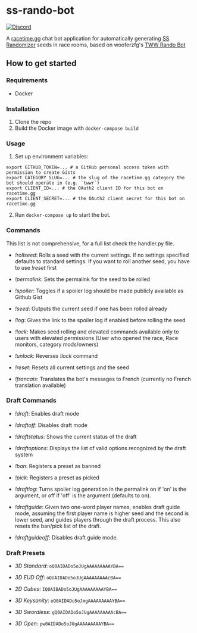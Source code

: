 # ss-rando-bot

[![Discord](https://img.shields.io/discord/767090759773323264?label=Discord&logo=discord&style=plastic)](https://discord.ssrando.com)

A [racetime.gg](https://racetime.gg) chat bot application for automatically 
generating [SS Randomizer](https://github.com/lepelog/sslib) seeds in race rooms, based on wooferzfg's [TWW Rando Bot](https://github.com/wooferzfg/tww-rando-bot)

## How to get started

### Requirements

* Docker

### Installation

1. Clone the repo
2. Build the Docker image with `docker-compose build`

### Usage

1. Set up environment variables:
```
export GITHUB_TOKEN=... # a GitHub personal access token with permission to create Gists
export CATEGORY_SLUG=... # the slug of the racetime.gg category the bot should operate in (e.g. `twwr`)
export CLIENT_ID=... # the OAuth2 client ID for this bot on racetime.gg
export CLIENT_SECRET=... # the OAuth2 client secret for this bot on racetime.gg
```
2. Run `docker-compose up` to start the bot.


### Commands

This list is not comprehensive, for a full list check the handler.py file.

- *!rollseed*: Rolls a seed with the current settings. If no settings specified defaults to standard settings. If you want to roll another seed, you have to use *!reset* first

- *!permalink*: Sets the permalink for the seed to be rolled

- *!spoiler*: Toggles if a spoiler log should be made publicly available as Github Gist

- *!seed*: Outputs the current seed if one has been rolled already

- *!log*: Gives the link to the spoiler log if enabled before rolling the seed

- *!lock*: Makes seed rolling and elevated commands available only to users with elevated permissions (User who opened the race, Race monitors, category mods/owners)

- *!unlock*: Reverses *!lock* command

- *!reset*: Resets all current settings and the seed

- *!francais*: Translates the bot's messages to French (currently no French translation available)

### Draft Commands
- *!draft*: Enables draft mode

- *!draftoff*: Disables draft mode

- *!draftstatus*: Shows the current status of the draft

- *!draftoptions*: Displays the list of valid options recognized by the draft system

- *!ban*: Registers a preset as banned

- *!pick*: Registers a preset as picked

- *!draftlog*: Turns spoiler log generation in the permalink on if 'on' is the argument, or off if 'off' is the argument (defaults to on).

- *!draftguide*: Given two one-word player names, enables draft guide mode, assuming the first player name is higher seed and the second is lower seed, and guides players through the draft process. This also resets the ban/pick list of the draft.

- *!draftguideoff*: Disables draft guide mode.

### Draft Presets 
- *3D Standard*: ``oQ0AIDADo5oJUgAAAAAAAAAYBA==``

- *3D EUD Off*: ``oQUAIDADo5oJUgAAAAAAAAAcBA==``

- *2D Cubes*: ``IQ0AIBADo5oJUgAAAAAAAAAYBA==``

- *3D Keysanity*: ``oQ0AIDADo5oJmgAAAAAAAAAYBA==``

- *3D Swordless*: ``gQ0AIDADo5oJUgAAAAAAAAAcBA==``

- *3D Open*: ``pw0AIDADo5oJUgAAAAAAAAAYBA==``
